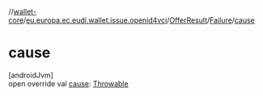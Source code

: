 //[wallet-core](../../../../index.md)/[eu.europa.ec.eudi.wallet.issue.openid4vci](../../index.md)/[OfferResult](../index.md)/[Failure](index.md)/[cause](cause.md)

# cause

[androidJvm]\
open override val [cause](cause.md): [Throwable](https://kotlinlang.org/api/latest/jvm/stdlib/kotlin-stdlib/kotlin/-throwable/index.html)

